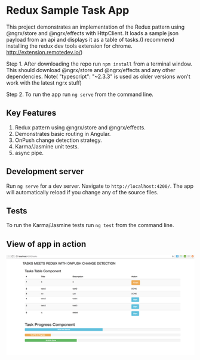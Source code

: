 # Redux Sample Task App

This project demonstrates an implementation of the Redux pattern using @ngrx/store and @ngrx/effects with HttpClient.
It loads a sample json payload from an api and displays it as a table of tasks.(I recommend installing the redux dev tools extension for chrome. http://extension.remotedev.io/)

Step 1. After downloading the repo run `npm install` from a terminal window. This should download @ngrx/store and @ngrx/effects and any other dependencies. Note( "typescript": "~2.3.3" is used as older versions won't work with the latest ngrx stuff)

Step 2. To run the app run `ng serve` from the command line.

## Key Features
1. Redux pattern using @ngrx/store and @ngrx/effects.
2. Demonstrates basic routing in Angular.
3. OnPush change detection strategy.
4. Karma/Jasmine unit tests.
5. async pipe.

## Development server

Run `ng serve` for a dev server. Navigate to `http://localhost:4200/`. The app will automatically reload if you change any of the source files.

## Tests
To run the Karma/Jasmine tests run `ng test` from the command line.

## View of app in action
![Alt text](TheAppInAction.png?raw=true "View of app in action")

